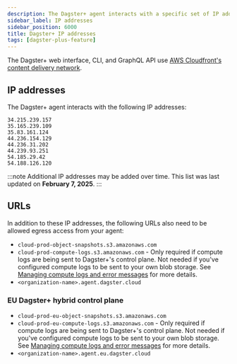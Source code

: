 ```yaml
---
description: The Dagster+ agent interacts with a specific set of IP addresses that you may need to allowlist in your infrastructure.
sidebar_label: IP addresses
sidebar_position: 6000
title: Dagster+ IP addresses
tags: [dagster-plus-feature]
---
```


The Dagster+ web interface, CLI, and GraphQL API use [AWS Cloudfront's content delivery network](https://docs.aws.amazon.com/AmazonCloudFront/latest/DeveloperGuide/LocationsOfEdgeServers.html).

## IP addresses

The Dagster+ agent interacts with the following IP addresses:

```
34.215.239.157
35.165.239.109
35.83.161.124
44.236.154.129
44.236.31.202
44.239.93.251
54.185.29.42
54.188.126.120
```

:::note
Additional IP addresses may be added over time. This list was last updated on **February 7, 2025**.
:::

## URLs

In addition to these IP addresses, the following URLs also need to be allowed egress access from your agent:

- `cloud-prod-object-snapshots.s3.amazonaws.com`
- `cloud-prod-compute-logs.s3.amazonaws.com` - Only required if compute logs are being sent to Dagster+'s control plane. Not needed if you've configured compute logs to be sent to your own blob storage. See [Managing compute logs and error messages](/deployment/dagster-plus/management/managing-compute-logs-and-error-messages) for more details.
- `<organization-name>.agent.dagster.cloud`

### EU Dagster+ hybrid control plane

- `cloud-prod-eu-object-snapshots.s3.amazonaws.com`
- `cloud-prod-eu-compute-logs.s3.amazonaws.com` - Only required if compute logs are being sent to Dagster+'s control plane. Not needed if you've configured compute logs to be sent to your own blob storage. See [Managing compute logs and error messages](/deployment/dagster-plus/management/managing-compute-logs-and-error-messages) for more details.
- `<organization-name>.agent.eu.dagster.cloud`